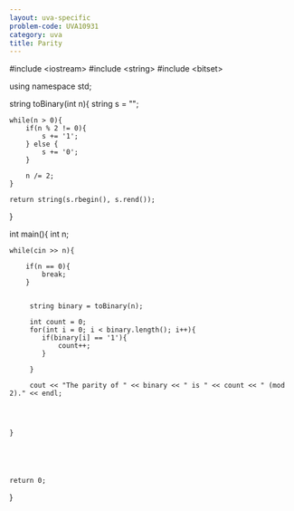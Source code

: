 ```yaml
---
layout: uva-specific
problem-code: UVA10931
category: uva
title: Parity 
---
```

#include &lt;iostream&gt;
#include &lt;string&gt;
#include &lt;bitset&gt;


using namespace std;


string toBinary(int n){
	string s = "";


	while(n > 0){
		if(n % 2 != 0){
			s += '1';
		} else {
			s += '0';
		}	

		n /= 2; 
	}

	return string(s.rbegin(), s.rend());
}


int main(){
	int n; 

	while(cin >> n){
			
		if(n == 0){
			break;
		}


		 string binary = toBinary(n);

		 int count = 0;
		 for(int i = 0; i < binary.length(); i++){
		 	if(binary[i] == '1'){
		 		count++;
		 	}

		 }

		 cout << "The parity of " << binary << " is " << count << " (mod 2)." << endl;
	



	}





	return 0;
}
